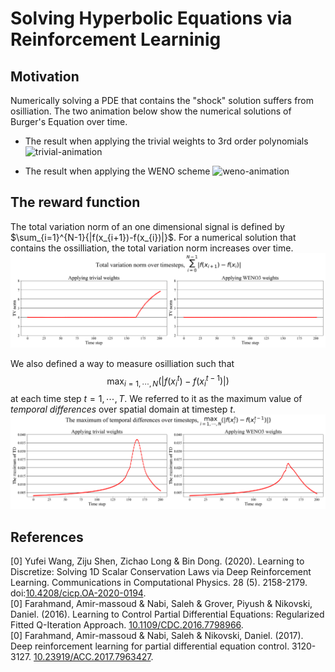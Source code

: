# Solving Hyperbolic Equations via Reinforcement Learninig

## Motivation
Numerically solving a PDE that contains the "shock" solution suffers from osilliation. 
The two animation below show the numerical solutions of Burger's Equation over time. 
 
- The result when applying the trivial weights to 3rd order polynomials
![trivial-animation](./assets/trivial-animation.gif)

- The result when applying the WENO scheme
![weno-animation](./assets/weno-animation.gif)

## The reward function
The total variation norm of an one dimensional signal is defined by $\sum_{i=1}^{N-1}{|f(x_{i+1})-f(x_{i})|}$.
For a numerical solution that contains the ossilliation, the total variation norm increases over time.
![tv-norm-over-time](./assets/tv-norm-over-time.png)  

We also defined a way to measure osilliation such that
$$\max_{i=1,\cdots,N}(|f({x_i}^{t})-f({x_i}^{t-1})|)$$
at each time step $t=1, \cdots, T$. We referred to it as the maximum value of *temporal differences* over spatial domain at timestep $t$.
![td-over-time](./assets/td-over-time.png)

## References
[0] Yufei Wang, Ziju Shen, Zichao Long & Bin Dong. (2020). Learning to Discretize: Solving 1D Scalar Conservation Laws via Deep Reinforcement Learning. Communications in Computational Physics. 28 (5). 2158-2179. doi:[10.4208/cicp.OA-2020-0194](https://global-sci.org/intro/article_detail/cicp/18408.html). <br/>
[0] Farahmand, Amir-massoud & Nabi, Saleh & Grover, Piyush & Nikovski, Daniel. (2016). Learning to Control Partial Differential Equations: Regularized Fitted Q-Iteration Approach. [10.1109/CDC.2016.7798966](https://ieeexplore.ieee.org/document/7798966). <br/>
[0] Farahmand, Amir-massoud & Nabi, Saleh & Nikovski, Daniel. (2017). Deep reinforcement learning for partial differential equation control. 3120-3127. [10.23919/ACC.2017.7963427](https://ieeexplore.ieee.org/document/7963427). <br/>

